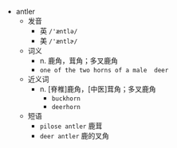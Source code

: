 - antler
  - 发音
    - 英 `/'æntlə/`
    - 美 `/'æntlɚ/`
  - 词义
    - n. 鹿角，茸角；多叉鹿角
    - `one of the two horns of a male  deer `
  - 近义词
    - n. [脊椎]鹿角，[中医]茸角；多叉鹿角
      - `buckhorn`
      - `deerhorn`
  - 短语
    - `pilose antler` 鹿茸 
    - `deer antler` 鹿的叉角 
